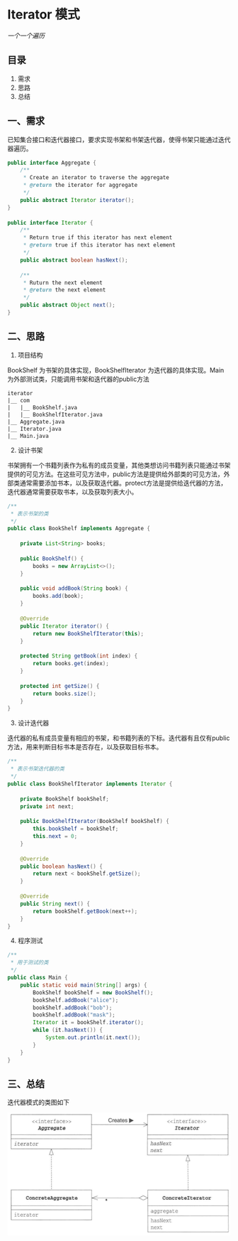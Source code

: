 # Iterator 模式

*一个一个遍历*

## 目录

1. 需求
2. 思路
3. 总结



## 一、需求

已知集合接口和迭代器接口，要求实现书架和书架迭代器，使得书架只能通过迭代器遍历。

```java
public interface Aggregate {
    /**
     * Create an iterator to traverse the aggregate
     * @return the iterator for aggregate
     */
    public abstract Iterator iterator();
}

public interface Iterator {
    /**
     * Return true if this iterator has next element
     * @return true if this iterator has next element
     */
    public abstract boolean hasNext();

    /**
     * Ruturn the next element
     * @return the next element
     */
    public abstract Object next();
}
```



## 二、思路

1. 项目结构

BookShelf 为书架的具体实现，BookShelfIterator 为迭代器的具体实现。Main 为外部测试类，只能调用书架和迭代器的public方法

```
iterator
|__	com
|	|__	BookShelf.java
|	|__	BookShelfIterator.java
|__	Aggregate.java
|__	Iterator.java
|__	Main.java
```



2. 设计书架

书架拥有一个书籍列表作为私有的成员变量，其他类想访问书籍列表只能通过书架提供的可见方法。在这些可见方法中，public方法是提供给外部类的可见方法，外部类通常需要添加书本，以及获取迭代器。protect方法是提供给迭代器的方法，迭代器通常需要获取书本，以及获取列表大小。

```java
/**
 * 表示书架的类
 */
public class BookShelf implements Aggregate {

    private List<String> books;

    public BookShelf() {
        books = new ArrayList<>();
    }

    public void addBook(String book) {
        books.add(book);
    }

    @Override
    public Iterator iterator() {
        return new BookShelfIterator(this);
    }

    protected String getBook(int index) {
        return books.get(index);
    }

    protected int getSize() {
        return books.size();
    }
}
```



3. 设计迭代器

迭代器的私有成员变量有相应的书架，和书籍列表的下标。迭代器有且仅有public方法，用来判断目标书本是否存在，以及获取目标书本。

```java
/**
 * 表示书架迭代器的类
 */
public class BookShelfIterator implements Iterator {

    private BookShelf bookShelf;
    private int next;

    public BookShelfIterator(BookShelf bookShelf) {
        this.bookShelf = bookShelf;
        this.next = 0;
    }

    @Override
    public boolean hasNext() {
        return next < bookShelf.getSize();
    }

    @Override
    public String next() {
        return bookShelf.getBook(next++);
    }
}
```



4. 程序测试

```java
/**
 * 用于测试的类
 */
public class Main {
    public static void main(String[] args) {
        BookShelf bookShelf = new BookShelf();
        bookShelf.addBook("alice");
        bookShelf.addBook("bob");
        bookShelf.addBook("mask");
        Iterator it = bookShelf.iterator();
        while (it.hasNext()) {
            System.out.println(it.next());
        }
    }
}

```



## 三、总结

迭代器模式的类图如下

![image-20220501162223071](image-20220501162223071.png)
